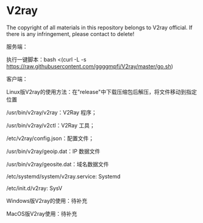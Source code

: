 # V2ray
The copyright of all materials in this repository belongs to V2ray official. If there is any infringement, please contact to delete!


服务端：

执行一键脚本：bash <(curl -L -s https://raw.githubusercontent.com/ggggmpfi/V2ray/master/go.sh)


客户端：

Linux版V2ray的使用方法：在"release"中下载压缩包后解压，将文件移动到指定位置

/usr/bin/v2ray/v2ray：V2Ray 程序；

/usr/bin/v2ray/v2ctl：V2Ray 工具；

/etc/v2ray/config.json：配置文件；

/usr/bin/v2ray/geoip.dat：IP 数据文件

/usr/bin/v2ray/geosite.dat：域名数据文件

/etc/systemd/system/v2ray.service: Systemd

/etc/init.d/v2ray: SysV

Windows版V2ray的使用：待补充

MacOS版V2ray使用：待补充
